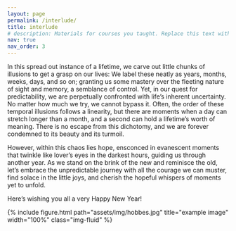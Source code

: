 ```yaml
---
layout: page
permalink: /interlude/
title: interlude
# description: Materials for courses you taught. Replace this text with your description.
nav: true
nav_order: 3
---
```


In this spread out instance of a lifetime, we carve out little chunks of illusions to get a grasp on our lives: We label these neatly as years, months, weeks, days, and so on; granting us some mastery over the fleeting nature of sight and memory, a semblance of control. Yet, in our quest for predictability, we are perpetually confronted with life’s inherent uncertainty. No matter how much we try, we cannot bypass it. Often, the order of these temporal illusions follows a linearity, but there are moments when a day can stretch longer than a month, and a second can hold a lifetime’s worth of meaning. There is no escape from this dichotomy, and we are forever condemned to its beauty and its turmoil.

However, within this chaos lies hope, ensconced in evanescent moments that twinkle like lover’s eyes in the darkest hours, guiding us through another year. As we stand on the brink of the new and reminisce the old, let’s embrace the unpredictable journey with all the courage we can muster, find solace in the little joys, and cherish the hopeful whispers of moments yet to unfold.

Here’s wishing you all a very Happy New Year!


{% include figure.html path="assets/img/hobbes.jpg" title="example image" width="100%" class="img-fluid" %}
<br>


